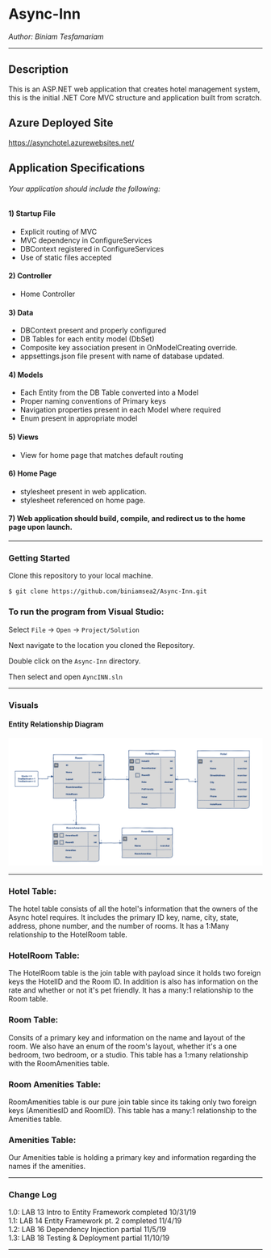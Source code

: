 # Async-Inn


*Author: Biniam Tesfamariam*

----

## Description
This is an ASP.NET web application that creates hotel management system, 
this is the initial .NET Core MVC structure and application built from scratch.

## Azure Deployed Site
https://asynchotel.azurewebsites.net/

## Application Specifications
###### Your application should include the following:  

#### 1) Startup File  
- Explicit routing of MVC  
- MVC dependency in ConfigureServices  
- DBContext registered in ConfigureServices  
- Use of static files accepted  
#### 2) Controller  
- Home Controller  
#### 3) Data  
- DBContext present and properly configured  
- DB Tables for each entity model (DbSet<T>)  
- Composite key association present in OnModelCreating override.  
- appsettings.json file present with name of database updated.  
#### 4) Models  
- Each Entity from the DB Table converted into a Model  
- Proper naming conventions of Primary keys  
- Navigation properties present in each Model where required  
- Enum present in appropriate model  
#### 5) Views  
- View for home page that matches default routing  
#### 6) Home Page  
- stylesheet present in web application.  
- stylesheet referenced on home page.  
#### 7) Web application should build, compile, and redirect us to the home page upon launch.  


---

### Getting Started
Clone this repository to your local machine.

```
$ git clone https://github.com/biniamsea2/Async-Inn.git
```

### To run the program from Visual Studio:
Select ```File``` -> ```Open``` -> ```Project/Solution```

Next navigate to the location you cloned the Repository.

Double click on the ```Async-Inn``` directory.

Then select and open ```AyncINN.sln```

---

### Visuals

#### Entity Relationship Diagram
![Image 1](https://github.com/biniamsea2/Async-Inn/blob/master/AsyncInn2.png)

---
### Hotel Table:  
The hotel table consists of all the hotel's information that the owners of the Async hotel requires. It includes the primary ID key, name, city, state, address, phone number, and the number of rooms. It has a 1:Many relationship to the HotelRoom table. 

### HotelRoom Table:  
The HotelRoom table is the join table with payload since it holds two foreign keys the HotelID and the Room ID. In addition is also has information on the rate and whether or not it's pet friendly. It has a many:1 relationship to the Room table.

### Room Table:  
Consits of a primary key and information on the name and layout of the room. We also have an enum of the room's layout, whether it's a one bedroom, two bedroom, or a studio. This table has a 1:many relationship with the RoomAmenities table.

### Room Amenities Table:  
RoomAmenities table is our pure join table since its taking only two foreign keys (AmenitiesID and RoomID). This table has a many:1 relationship to the Amenities table.

### Amenities Table:  
Our Amenities table is holding a primary key and information regarding the names if the amenities.

---

### Change Log
1.0: LAB 13 Intro to Entity Framework completed 10/31/19  
1.1: LAB 14 Entity Framework pt. 2 completed 11/4/19  
1.2: LAB 16 Dependency Injection partial 11/5/19  
1.3:  LAB 18 Testing & Deployment partial 11/10/19  

------------------------------
